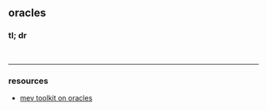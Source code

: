 ## oracles

### tl; dr


<br>

---
### resources 

* [mev toolkit on oracles](https://github.com/go-outside-labs/mev-toolkit/tree/main/oracles)
